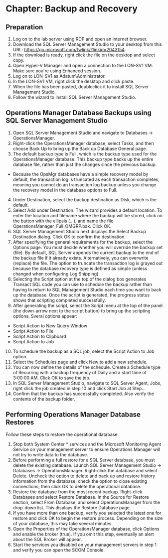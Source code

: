 # Chapter: Backup and Recovery

## Preparation
1. Log on to the lab server using RDP and open an internet browser.
2. Download the SQL Server Management Studio to your desktop from this URL: https://go.microsoft.com/fwlink/?linkid=2043154.
3. If the download is ready, right click the file on the desktop and select copy.
4. Open Hyper-V Manager and open a connection to the LON-SV1 VM. Make sure you're using Enhanced session.
5. Log on to LON-SV1 as Adatum\Administrator.
6. In the LON-SV1 VM, right click the desktop and click paste.
7. When the file has been pasted, doubleclick it to install SQL Server Management Studio. 
8. Follow the wizard to install SQL Server Management Studio.

## Operations Manager Database Backups using SQL Server Management Studio
1. Open SQL Server Management Studio and navigate to Databases -> OperationsManager.
2. Right-click the OperationsManager database, select Tasks, and then choose Back Up to bring up the Back up Database General page.
3. The default backup type is Full, which is the backup type used for the OperationsManager database. This backup type backs up the entire database file, rather than just the changes since the previous backup.
  - Because the OpsMgr databases have a simple recovery model by default, the transaction log is truncated as each transaction completes, meaning you cannot do an transaction log backup unless you change the recovery model in the database options to Full.
4. Under Destination, select the backup destination as Disk, which is the default.
5. Select Add under Destination. The wizard provides a default location. To enter the location and filename where the backup will be stored, click on the button with the ellipsis (...), and name the file OperationsManager_Full_OMGRP.bak. Click OK.
6. SQL Server Management Studio next displays the Select Backup Destination dialog. Click OK to confirm the destination.
7. After specifying the general requirements for the backup, select the Options page. You must decide whether you will override the backup set (file). By default, SQL Server appends the current backup to the end of the backup file if it already exists. Alternatively, you can overwrite (replace) the file. The option to truncate the transaction log is grayed out because the database recovery type is defined as simple (unless changed when configuring Log Shipping).
8. Selecting the Script option at the top of the dialog box generates Transact SQL code you can use to schedule the backup rather than having to return to SQL Management Studio each time you want to back up the database. Once the script is generated, the progress status shows that scripting completed successfully.
9. After generating the script, select the Script menu at the top of the panel (the down-arrow next to the script button) to bring up the scripting options. Sveral options appear:
  - Script Action to New Query Window
  - Script Action to File
  - Script Action to Clipboard
  - Script Action to Job
10. To schedule the backup as a SQL job, select the Script Action to Job option.
11. Select the Schedules page and click New to add a new schedule.
12. You can now define the details of the schedule. Create a Schedule type of Recurring with a backup frequency of Daily and a start time of 3:00:00 AM. Click OK to save the job.
13. In SQL Server Management Studio, navigate to SQL Server Agent, Jobs, right click the job created in step 10 and click Start Job at Step…
14. Confirm that the backup has successfully completed. Also verify the contents of the backup folder.

## Performing Operations Manager Database Restores
Follow these steps to restore the operational database:
1. Stop both System Center * services and the Microsoft Monitoring Agent Service on your management server to ensure Operations Manager will not try to write data to the database.
2. Before performing a full restore for a SQL Server database, you must delete the existing database. Launch SQL Server Management Studio -> Databases -> OperationsManager. Right-click the database and select Delete. Uncheck the option to delete and back up and restore history information from the database; check the option to close existing connections; then click OK to delete the operational database.
3. Restore the database from the most recent backup. Right-click Databases and select Restore Database. In the Source for Restore section, select From Database, and select OperationsManager from the drop-down list. This displays the Restore Database page.
4. If you have more than one backup, verify you selected the latest one for restore and click OK to begin the restore process. Depending on the size of your database, this may take several minutes.
5. Open the Properties of the OperationsManager database, click Options and enable the broker (true). If you omit this step, eventually an alert about the SQL Broker will appear.
6. Start the services you disabled on your management servers in step 1 and verify you can open the SCOM Console.
